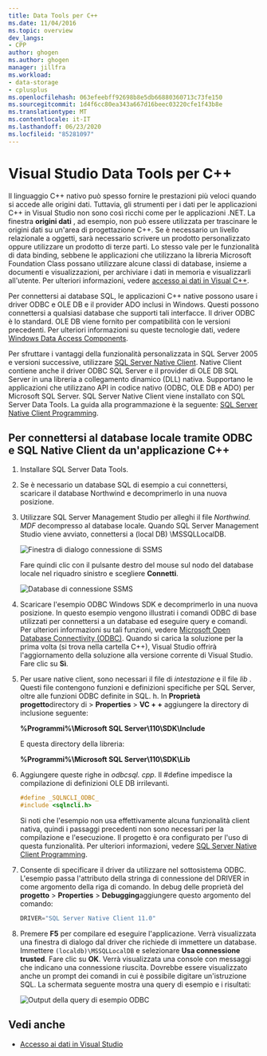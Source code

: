 ```yaml
---
title: Data Tools per C++
ms.date: 11/04/2016
ms.topic: overview
dev_langs:
- CPP
author: ghogen
ms.author: ghogen
manager: jillfra
ms.workload:
- data-storage
- cplusplus
ms.openlocfilehash: 063efeebff92698b8e5db66880360713c73fe150
ms.sourcegitcommit: 1d4f6cc80ea343a667d16beec03220cfe1f43b8e
ms.translationtype: MT
ms.contentlocale: it-IT
ms.lasthandoff: 06/23/2020
ms.locfileid: "85281097"
---
```

# <a name="visual-studio-data-tools-for-c"></a>Visual Studio Data Tools per C++

Il linguaggio C++ nativo può spesso fornire le prestazioni più veloci quando si accede alle origini dati. Tuttavia, gli strumenti per i dati per le applicazioni C++ in Visual Studio non sono così ricchi come per le applicazioni .NET. La finestra **origini dati** , ad esempio, non può essere utilizzata per trascinare le origini dati su un'area di progettazione C++. Se è necessario un livello relazionale a oggetti, sarà necessario scrivere un prodotto personalizzato oppure utilizzare un prodotto di terze parti. Lo stesso vale per le funzionalità di data binding, sebbene le applicazioni che utilizzano la libreria Microsoft Foundation Class possano utilizzare alcune classi di database, insieme a documenti e visualizzazioni, per archiviare i dati in memoria e visualizzarli all'utente. Per ulteriori informazioni, vedere [accesso ai dati in Visual C++](/cpp/data/data-access-in-cpp).

Per connettersi ai database SQL, le applicazioni C++ native possono usare i driver ODBC e OLE DB e il provider ADO inclusi in Windows. Questi possono connettersi a qualsiasi database che supporti tali interfacce. Il driver ODBC è lo standard. OLE DB viene fornito per compatibilità con le versioni precedenti. Per ulteriori informazioni su queste tecnologie dati, vedere [Windows Data Access Components](/previous-versions/windows/desktop/ms692897(v=vs.85)).

Per sfruttare i vantaggi della funzionalità personalizzata in SQL Server 2005 e versioni successive, utilizzare [SQL Server Native Client](/sql/relational-databases/native-client/sql-server-native-client). Native Client contiene anche il driver ODBC SQL Server e il provider di OLE DB SQL Server in una libreria a collegamento dinamico (DLL) nativa. Supportano le applicazioni che utilizzano API in codice nativo (ODBC, OLE DB e ADO) per Microsoft SQL Server. SQL Server Native Client viene installato con SQL Server Data Tools. La guida alla programmazione è la seguente: [SQL Server Native Client Programming](/sql/relational-databases/native-client/sql-server-native-client-programming).

## <a name="to-connect-to-localdb-through-odbc-and-sql-native-client-from-a-c-application"></a>Per connettersi al database locale tramite ODBC e SQL Native Client da un'applicazione C++

1. Installare SQL Server Data Tools.

2. Se è necessario un database SQL di esempio a cui connettersi, scaricare il database Northwind e decomprimerlo in una nuova posizione.

3. Utilizzare SQL Server Management Studio per alleghi il file *Northwind. MDF* decompresso al database locale. Quando SQL Server Management Studio viene avviato, connettersi a (local DB) \MSSQLLocalDB.

   ![Finestra di dialogo connessione di SSMS](../data-tools/media/raddata-ssms-connect-dialog.png)

   Fare quindi clic con il pulsante destro del mouse sul nodo del database locale nel riquadro sinistro e scegliere **Connetti**.

   ![Database di connessione SSMS](../data-tools/media/raddata-ssms-attach-database.png)

4. Scaricare l'esempio ODBC Windows SDK e decomprimerlo in una nuova posizione. In questo esempio vengono illustrati i comandi ODBC di base utilizzati per connettersi a un database ed eseguire query e comandi. Per ulteriori informazioni su tali funzioni, vedere [Microsoft Open Database Connectivity (ODBC)](/sql/odbc/microsoft-open-database-connectivity-odbc). Quando si carica la soluzione per la prima volta (si trova nella cartella C++), Visual Studio offrirà l'aggiornamento della soluzione alla versione corrente di Visual Studio. Fare clic su **Sì**.

5. Per usare native client, sono necessari il file di *intestazione* e il file *lib* . Questi file contengono funzioni e definizioni specifiche per SQL Server, oltre alle funzioni ODBC definite in SQL. h. In **Proprietà progetto**directory di  >  **Properties**  >  **VC + +** aggiungere la directory di inclusione seguente:

   **%Programmi%\Microsoft SQL Server\110\SDK\Include**

   E questa directory della libreria:

   **%Programmi%\Microsoft SQL Server\110\SDK\Lib**

6. Aggiungere queste righe in *odbcsql. cpp*. Il #define impedisce la compilazione di definizioni OLE DB irrilevanti.

   ```cpp
   #define _SQLNCLI_ODBC_
   #include <sqlncli.h>
   ```

    Si noti che l'esempio non usa effettivamente alcuna funzionalità client nativa, quindi i passaggi precedenti non sono necessari per la compilazione e l'esecuzione. Il progetto è ora configurato per l'uso di questa funzionalità. Per ulteriori informazioni, vedere [SQL Server Native Client Programming](/sql/relational-databases/native-client/sql-server-native-client).

7. Consente di specificare il driver da utilizzare nel sottosistema ODBC. L'esempio passa l'attributo della stringa di connessione del DRIVER in come argomento della riga di comando. In debug delle proprietà del **progetto**  >  **Properties**  >  **Debugging**aggiungere questo argomento del comando:

   ```cpp
   DRIVER="SQL Server Native Client 11.0"
   ```

8. Premere **F5** per compilare ed eseguire l'applicazione. Verrà visualizzata una finestra di dialogo dal driver che richiede di immettere un database. Immettere `(localdb)\MSSQLLocalDB` e selezionare **Usa connessione trusted**. Fare clic su **OK**. Verrà visualizzata una console con messaggi che indicano una connessione riuscita. Dovrebbe essere visualizzato anche un prompt dei comandi in cui è possibile digitare un'istruzione SQL. La schermata seguente mostra una query di esempio e i risultati:

   ![Output della query di esempio ODBC](../data-tools/media/raddata-odbc-sample-query-output.png)

## <a name="see-also"></a>Vedi anche

- [Accesso ai dati in Visual Studio](../data-tools/accessing-data-in-visual-studio.md)
